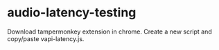 # audio-latency-testing

Download tampermonkey extension in chrome. Create a new script and copy/paste vapi-latency.js.
